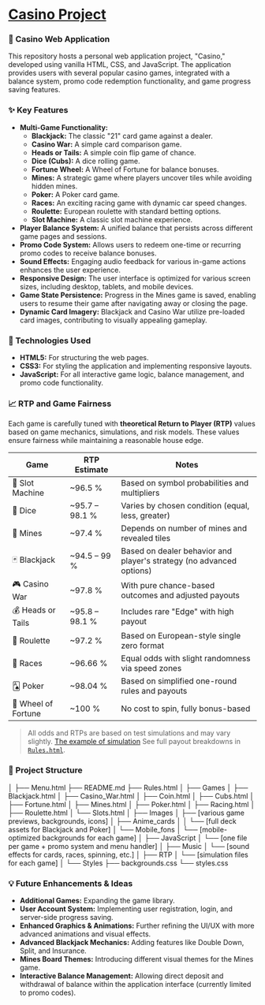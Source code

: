 # [Casino Project](https://volodars.github.io/Casino/Menu.html)
### 🎰 Casino Web Application

This repository hosts a personal web application project, "Casino," developed using vanilla HTML, CSS, and JavaScript. The application provides users with several popular casino games, integrated with a balance system, promo code redemption functionality, and game progress saving features.


### ✨ Key Features

* **Multi-Game Functionality:**
    * **Blackjack:** The classic "21" card game against a dealer.
    * **Casino War:** A simple card comparison game.
    * **Heads or Tails:** A simple coin flip game of chance.
    * **Dice (Cubs):** A dice rolling game.
    * **Fortune Wheel:** A Wheel of Fortune for balance bonuses.
    * **Mines:** A strategic game where players uncover tiles while avoiding hidden mines.
    * **Poker:** A Poker card game.
    * **Races:** An exciting racing game with dynamic car speed changes.
    * **Roulette:** European roulette with standard betting options.
    * **Slot Machine:** A classic slot machine experience.
* **Player Balance System:** A unified balance that persists across different game pages and sessions.
* **Promo Code System:** Allows users to redeem one-time or recurring promo codes to receive balance bonuses.
* **Sound Effects:** Engaging audio feedback for various in-game actions enhances the user experience.
* **Responsive Design:** The user interface is optimized for various screen sizes, including desktop, tablets, and mobile devices.
* **Game State Persistence:** Progress in the Mines game is saved, enabling users to resume their game after navigating away or closing the page.
* **Dynamic Card Imagery:** Blackjack and Casino War utilize pre-loaded card images, contributing to visually appealing gameplay.


### 🚀 Technologies Used

* **HTML5:** For structuring the web pages.
* **CSS3:** For styling the application and implementing responsive layouts.
* **JavaScript:** For all interactive game logic, balance management, and promo code functionality.


### 📈 RTP and Game Fairness

Each game is carefully tuned with **theoretical Return to Player (RTP)** values based on game mechanics, simulations, and risk models. These values ensure fairness while maintaining a reasonable house edge.

| Game               | RTP Estimate   | Notes                                                                 |
|--------------------|----------------|-----------------------------------------------------------------------|
| 🎰 Slot Machine     | ~96.5 %        | Based on symbol probabilities and multipliers                        |
| 🎲 Dice             | ~95.7 – 98.1 % | Varies by chosen condition (equal, less, greater)                    |
| 🧨 Mines            | ~97.4 %        | Depends on number of mines and revealed tiles                        |
| 🃏 Blackjack         | ~94.5 – 99 %   | Based on dealer behavior and player's strategy (no advanced options)|
| 🎮 Casino War        | ~97.8 %        | With pure chance-based outcomes and adjusted payouts                 |
| 💰 Heads or Tails   | ~95.8 – 98.1 % | Includes rare "Edge" with high payout                                |
| 🎯 Roulette          | ~97.2 %        | Based on European-style single zero format                           |
| 🐎 Races             | ~96.66 %       | Equal odds with slight randomness via speed zones                    |
| 🂡 Poker             | ~98.04 %       | Based on simplified one-round rules and payouts                      |
| 🎡 Wheel of Fortune | ~100 %         | No cost to spin, fully bonus-based                                   |

> All odds and RTPs are based on test simulations and may vary slightly. [The example of simulation](RTP/RTP.png)
> See full payout breakdowns in [`Rules.html`](Rules.html).


### 📁 Project Structure


│
├── Menu.html
├── README.md
├── Rules.html
│
├── Games
│   ├── Blackjack.html
│   ├── Casino_War.html
│   ├── Coin.html
│   ├── Cubs.html
│   ├── Fortune.html
│   ├── Mines.html
│   ├── Poker.html
│   ├── Racing.html
│   ├── Roulette.html
│   └── Slots.html
│
├── Images
│   ├── [various game previews, backgrounds, icons]
│   ├── Anime_cards
│   │   └── [full deck assets for Blackjack and Poker]
│   └── Mobile_fons
│       └── [mobile-optimized backgrounds for each game]
│
├── JavaScript
│   └── [one file per game + promo system and menu handler]
│
├── Music
│   └── [sound effects for cards, races, spinning, etc.]
│
├── RTP
│   └── [simulation files for each game]
│
└── Styles
    ├── backgrounds.css
    └── styles.css


### 💡 Future Enhancements & Ideas

* **Additional Games:** Expanding the game library.
* **User Account System:** Implementing user registration, login, and server-side progress saving.
* **Enhanced Graphics & Animations:** Further refining the UI/UX with more advanced animations and visual effects.
* **Advanced Blackjack Mechanics:** Adding features like Double Down, Split, and Insurance.
* **Mines Board Themes:** Introducing different visual themes for the Mines game.
* **Interactive Balance Management:** Allowing direct deposit and withdrawal of balance within the application interface (currently limited to promo codes).
```
